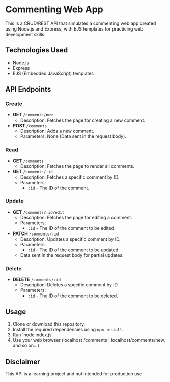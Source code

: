 # Commenting Web App

This is a CRUD/REST API that simulates a commenting web app created using Node.js and Express, with EJS templates for practicing web development skills.

## Technologies Used
- Node.js
- Express
- EJS (Embedded JavaScript) templates

## API Endpoints

### Create
- **GET** `/comments/new`
  - Description: Fetches the page for creating a new comment.
- **POST** `/comments`
  - Description: Adds a new comment.
  - Parameters: None (Data sent in the request body).

### Read
- **GET** `/comments`
  - Description: Fetches the page to render all comments.
- **GET** `/comments/:id`
  - Description: Fetches a specific comment by ID.
  - Parameters:
    - `:id` - The ID of the comment.

### Update
- **GET** `/comments/:id/edit`
  - Description: Fetches the page for editing a comment.
  - Parameters:
    - `:id` - The ID of the comment to be edited.
- **PATCH** `/comments/:id`
  - Description: Updates a specific comment by ID.
  - Parameters:
    - `:id` - The ID of the comment to be updated.
  - Data sent in the request body for partial updates.

### Delete
- **DELETE** `/comments/:id`
  - Description: Deletes a specific comment by ID.
  - Parameters:
    - `:id` - The ID of the comment to be deleted.

## Usage
1. Clone or download this repository.
2. Install the required dependencies using `npm install`.
3. Run 'node index.js'.
4. Use your web browser (localhost /comments | localhost/comments/new, and so on...)

## Disclaimer
This API is a learning project and not intended for production use.